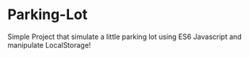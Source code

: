 # Parking-Lot
Simple Project that simulate a little parking lot using ES6 Javascript and manipulate LocalStorage!
